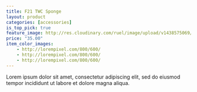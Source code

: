 ```yaml
---
title: F21 TWC Sponge
layout: product
categories: [accessories]
is_top_pick: true
feature_image: http://res.cloudinary.com/ruel/image/upload/v1438575069/fashion21/picture-5.jpg
price: "35.00"
item_color_images:
    - http://lorempixel.com/800/600/
    - http://lorempixel.com/800/600/
    - http://lorempixel.com/800/600/
---
```


Lorem ipsum dolor sit amet, consectetur adipiscing elit, sed do eiusmod tempor incididunt ut labore et dolore magna aliqua.
